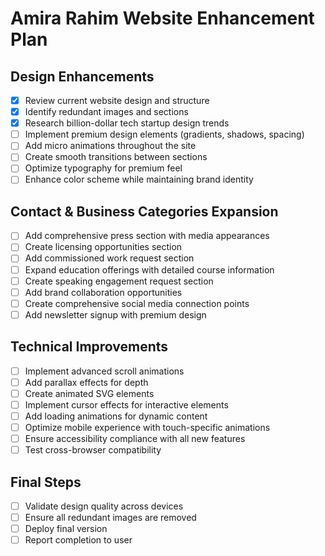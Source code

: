 # Amira Rahim Website Enhancement Plan

## Design Enhancements
- [x] Review current website design and structure
- [x] Identify redundant images and sections
- [x] Research billion-dollar tech startup design trends
- [ ] Implement premium design elements (gradients, shadows, spacing)
- [ ] Add micro animations throughout the site
- [ ] Create smooth transitions between sections
- [ ] Optimize typography for premium feel
- [ ] Enhance color scheme while maintaining brand identity

## Contact & Business Categories Expansion
- [ ] Add comprehensive press section with media appearances
- [ ] Create licensing opportunities section
- [ ] Add commissioned work request section
- [ ] Expand education offerings with detailed course information
- [ ] Create speaking engagement request section
- [ ] Add brand collaboration opportunities
- [ ] Create comprehensive social media connection points
- [ ] Add newsletter signup with premium design

## Technical Improvements
- [ ] Implement advanced scroll animations
- [ ] Add parallax effects for depth
- [ ] Create animated SVG elements
- [ ] Implement cursor effects for interactive elements
- [ ] Add loading animations for dynamic content
- [ ] Optimize mobile experience with touch-specific animations
- [ ] Ensure accessibility compliance with all new features
- [ ] Test cross-browser compatibility

## Final Steps
- [ ] Validate design quality across devices
- [ ] Ensure all redundant images are removed
- [ ] Deploy final version
- [ ] Report completion to user
